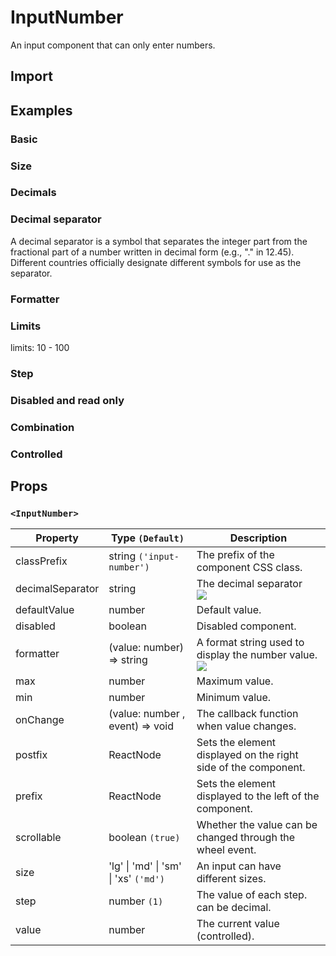 # InputNumber

An input component that can only enter numbers.

## Import

<!--{include:<import-guide>}-->

## Examples

### Basic

<!--{include:`basic.md`}-->

### Size

<!--{include:`size.md`}-->

### Decimals

<!--{include:`decimals.md`}-->

### Decimal separator

A decimal separator is a symbol that separates the integer part from the fractional part of a number written in decimal form (e.g., "." in 12.45). Different countries officially designate different symbols for use as the separator.

<!--{include:`decimal-separator.md`}-->

### Formatter

<!--{include:`formatter.md`}-->

### Limits

limits: 10 - 100

<!--{include:`max-min.md`}-->

### Step

<!--{include:`step.md`}-->

### Disabled and read only

<!--{include:`disabled.md`}-->

### Combination

<!--{include:`combination.md`}-->

### Controlled

<!--{include:`controlled.md`}-->

## Props

### `<InputNumber>`

<!-- prettier-sort-markdown-table -->

| Property         | Type `(Default)`                      | Description                                                        |
| ---------------- | ------------------------------------- | ------------------------------------------------------------------ |
| classPrefix      | string `('input-number')`             | The prefix of the component CSS class.                             |
| decimalSeparator | string                                | The decimal separator <br/>![][5.69.0]                             |
| defaultValue     | number                                | Default value.                                                     |
| disabled         | boolean                               | Disabled component.                                                |
| formatter        | (value: number) => string             | A format string used to display the number value. <br/>![][5.55.0] |
| max              | number                                | Maximum value.                                                     |
| min              | number                                | Minimum value.                                                     |
| onChange         | (value: number , event) => void       | The callback function when value changes.                          |
| postfix          | ReactNode                             | Sets the element displayed on the right side of the component.     |
| prefix           | ReactNode                             | Sets the element displayed to the left of the component.           |
| scrollable       | boolean `(true)`                      | Whether the value can be changed through the wheel event.          |
| size             | 'lg' \| 'md' \| 'sm' \| 'xs' `('md')` | An input can have different sizes.                                 |
| step             | number `(1)`                          | The value of each step. can be decimal.                            |
| value            | number                                | The current value (controlled).                                    |

[5.69.0]: https://img.shields.io/badge/>=-v5.69.0-blue
[5.55.0]: https://img.shields.io/badge/>=-v5.55.0-blue
